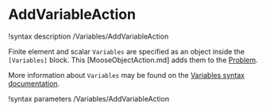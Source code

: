 # AddVariableAction

!syntax description /Variables/AddVariableAction

Finite element and scalar `Variables` are specified as an object inside the `[Variables]` block.
This [MooseObjectAction.md] adds them to the [Problem](syntax/Problem/index.md).

More information about `Variables` may be found on the
[Variables syntax documentation](syntax/Variables/index.md).

!syntax parameters /Variables/AddVariableAction
